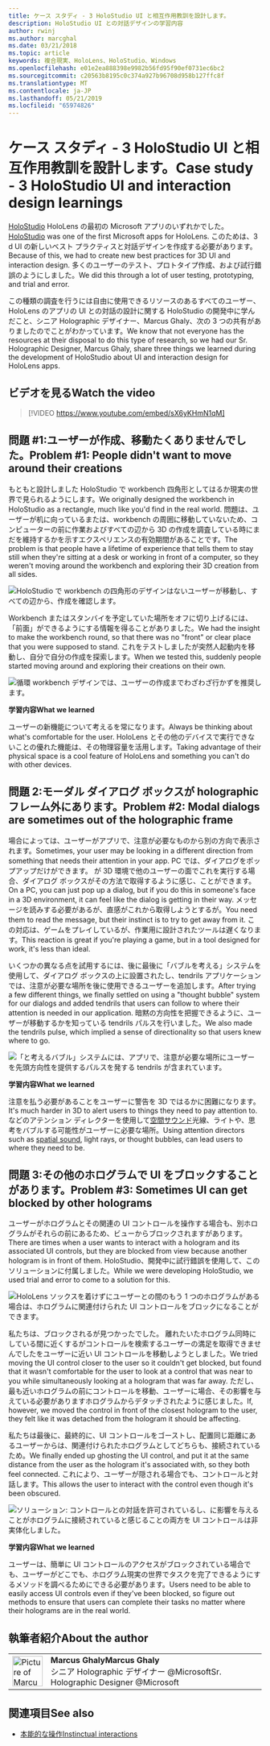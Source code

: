 ```yaml
---
title: ケース スタディ - 3 HoloStudio UI と相互作用教訓を設計します。
description: HoloStudio UI との対話デザインの学習内容
author: rwinj
ms.author: marcghal
ms.date: 03/21/2018
ms.topic: article
keywords: 複合現実、HoloLens、HoloStudio、Windows
ms.openlocfilehash: e01e2ea888398e9982b56fd95f90ef0731ec6bc2
ms.sourcegitcommit: c20563b8195c0c374a927b96708d958b127ffc8f
ms.translationtype: MT
ms.contentlocale: ja-JP
ms.lasthandoff: 05/21/2019
ms.locfileid: "65974826"
---
```

# <a name="case-study---3-holostudio-ui-and-interaction-design-learnings"></a><span data-ttu-id="4d817-104">ケース スタディ - 3 HoloStudio UI と相互作用教訓を設計します。</span><span class="sxs-lookup"><span data-stu-id="4d817-104">Case study - 3 HoloStudio UI and interaction design learnings</span></span>

<span data-ttu-id="4d817-105">[HoloStudio](https://www.youtube.com/watch?v=BRIJG0x_We8) HoloLens の最初の Microsoft アプリのいずれかでした。</span><span class="sxs-lookup"><span data-stu-id="4d817-105">[HoloStudio](https://www.youtube.com/watch?v=BRIJG0x_We8) was one of the first Microsoft apps for HoloLens.</span></span> <span data-ttu-id="4d817-106">このためは、3 d UI の新しいベスト プラクティスと対話デザインを作成する必要があります。</span><span class="sxs-lookup"><span data-stu-id="4d817-106">Because of this, we had to create new best practices for 3D UI and interaction design.</span></span> <span data-ttu-id="4d817-107">多くのユーザーのテスト、プロトタイプ作成、および試行錯誤のようにしました。</span><span class="sxs-lookup"><span data-stu-id="4d817-107">We did this through a lot of user testing, prototyping, and trial and error.</span></span>

<span data-ttu-id="4d817-108">この種類の調査を行うには自由に使用できるリソースのあるすべてのユーザー、HoloLens のアプリの UI との対話の設計に関する HoloStudio の開発中に学んだこと、シニア Holographic デザイナー、Marcus Ghaly、次の 3 つの共有がありましたのでことがわかっています。</span><span class="sxs-lookup"><span data-stu-id="4d817-108">We know that not everyone has the resources at their disposal to do this type of research, so we had our Sr. Holographic Designer, Marcus Ghaly, share three things we learned during the development of HoloStudio about UI and interaction design for HoloLens apps.</span></span>

## <a name="watch-the-video"></a><span data-ttu-id="4d817-109">ビデオを見る</span><span class="sxs-lookup"><span data-stu-id="4d817-109">Watch the video</span></span>

>[!VIDEO https://www.youtube.com/embed/sX6yKHmN1qM]

## <a name="problem-1-people-didnt-want-to-move-around-their-creations"></a><span data-ttu-id="4d817-110">問題 #1:ユーザーが作成、移動たくありませんでした。</span><span class="sxs-lookup"><span data-stu-id="4d817-110">Problem #1: People didn't want to move around their creations</span></span>

<span data-ttu-id="4d817-111">もともと設計しました HoloStudio で workbench 四角形としてはるか現実の世界で見られるようにします。</span><span class="sxs-lookup"><span data-stu-id="4d817-111">We originally designed the workbench in HoloStudio as a rectangle, much like you'd find in the real world.</span></span> <span data-ttu-id="4d817-112">問題は、ユーザーが机に向っているまたは、workbench の周囲に移動していないため、コンピューターの前に作業およびすべての辺から 3D の作成を調査している時にまだを維持するかを示すエクスペリエンスの有効期間があることです。</span><span class="sxs-lookup"><span data-stu-id="4d817-112">The problem is that people have a lifetime of experience that tells them to stay still when they're sitting at a desk or working in front of a computer, so they weren't moving around the workbench and exploring their 3D creation from all sides.</span></span>

![HoloStudio で workbench の四角形のデザインはないユーザーが移動し、すべての辺から、作成を確認します。](images/rectangular-workbench-500px.jpg)

<span data-ttu-id="4d817-114">Workbench またはスタンバイを予定していた場所をオフに切り上げるには、「前面」ができるようにする情報を得ることがありました。</span><span class="sxs-lookup"><span data-stu-id="4d817-114">We had the insight to make the workbench round, so that there was no "front" or clear place that you were supposed to stand.</span></span> <span data-ttu-id="4d817-115">これをテストしましたが突然人起動内を移動し、自分で自分の作成を探索します。</span><span class="sxs-lookup"><span data-stu-id="4d817-115">When we tested this, suddenly people started moving around and exploring their creations on their own.</span></span>

![循環 workbench デザインでは、ユーザーの作成までわざわざ行かずを推奨します。](images/circular-workbench-500px.jpg)

<span data-ttu-id="4d817-117">**学習内容**</span><span class="sxs-lookup"><span data-stu-id="4d817-117">**What we learned**</span></span>

<span data-ttu-id="4d817-118">ユーザーの新機能について考えるを常になります。</span><span class="sxs-lookup"><span data-stu-id="4d817-118">Always be thinking about what's comfortable for the user.</span></span> <span data-ttu-id="4d817-119">HoloLens とその他のデバイスで実行できないことの優れた機能は、その物理容量を活用します。</span><span class="sxs-lookup"><span data-stu-id="4d817-119">Taking advantage of their physical space is a cool feature of HoloLens and something you can't do with other devices.</span></span>

## <a name="problem-2-modal-dialogs-are-sometimes-out-of-the-holographic-frame"></a><span data-ttu-id="4d817-120">問題 2:モーダル ダイアログ ボックスが holographic フレーム外にあります。</span><span class="sxs-lookup"><span data-stu-id="4d817-120">Problem #2: Modal dialogs are sometimes out of the holographic frame</span></span>

<span data-ttu-id="4d817-121">場合によっては、ユーザーがアプリで、注意が必要なものから別の方向で表示されます。</span><span class="sxs-lookup"><span data-stu-id="4d817-121">Sometimes, your user may be looking in a different direction from something that needs their attention in your app.</span></span> <span data-ttu-id="4d817-122">PC では、ダイアログをポップアップだけができます。 が 3D 環境で他のユーザーの面でこれを実行する場合、ダイアログ ボックスがその方法で取得するように感じ、ことができます。</span><span class="sxs-lookup"><span data-stu-id="4d817-122">On a PC, you can just pop up a dialog, but if you do this in someone's face in a 3D environment, it can feel like the dialog is getting in their way.</span></span> <span data-ttu-id="4d817-123">メッセージを読みする必要があるが、直感がこれから取得しようとするが。</span><span class="sxs-lookup"><span data-stu-id="4d817-123">You need them to read the message, but their instinct is to try to get away from it.</span></span> <span data-ttu-id="4d817-124">この対応は、ゲームをプレイしているが、作業用に設計されたツールは遅くなります。</span><span class="sxs-lookup"><span data-stu-id="4d817-124">This reaction is great if you're playing a game, but in a tool designed for work, it's less than ideal.</span></span>

<span data-ttu-id="4d817-125">いくつかの異なる点を試用するには、後に最後に「バブルを考える」システムを使用して、ダイアログ ボックスの上に設置されたし、tendrils アプリケーションでは、注意が必要な場所を後に使用できるユーザーを追加します。</span><span class="sxs-lookup"><span data-stu-id="4d817-125">After trying a few different things, we finally settled on using a "thought bubble" system for our dialogs and added tendrils that users can follow to where their attention is needed in our application.</span></span> <span data-ttu-id="4d817-126">暗黙の方向性を把握できるように、ユーザーが移動するかを知っている tendrils パルスを行いました。</span><span class="sxs-lookup"><span data-stu-id="4d817-126">We also made the tendrils pulse, which implied a sense of directionality so that users knew where to go.</span></span>

![「と考えるバブル」システムには、アプリで、注意が必要な場所にユーザーを先頭方向性を提供するパルスを発する tendrils が含まれています。](images/thought-bubble-500px.jpg)

<span data-ttu-id="4d817-128">**学習内容**</span><span class="sxs-lookup"><span data-stu-id="4d817-128">**What we learned**</span></span>

<span data-ttu-id="4d817-129">注意を払う必要があることをユーザーに警告を 3D ではるかに困難になります。</span><span class="sxs-lookup"><span data-stu-id="4d817-129">It's much harder in 3D to alert users to things they need to pay attention to.</span></span> <span data-ttu-id="4d817-130">などのアテンション ディレクターを使用して[空間サウンド](spatial-sound.md)光線、ライトや、思考をバブルする可能性がユーザーに必要な場所。</span><span class="sxs-lookup"><span data-stu-id="4d817-130">Using attention directors such as [spatial sound](spatial-sound.md), light rays, or thought bubbles, can lead users to where they need to be.</span></span>

## <a name="problem-3-sometimes-ui-can-get-blocked-by-other-holograms"></a><span data-ttu-id="4d817-131">問題 3:その他のホログラムで UI をブロックすることがあります。</span><span class="sxs-lookup"><span data-stu-id="4d817-131">Problem #3: Sometimes UI can get blocked by other holograms</span></span>

<span data-ttu-id="4d817-132">ユーザーがホログラムとその関連の UI コントロールを操作する場合も、別ホログラムがそれらの前にあるため、ビューからブロックされますがあります。</span><span class="sxs-lookup"><span data-stu-id="4d817-132">There are times when a user wants to interact with a hologram and its associated UI controls, but they are blocked from view because another hologram is in front of them.</span></span> <span data-ttu-id="4d817-133">HoloStudio、開発中に試行錯誤を使用して、このソリューションに付属しました。</span><span class="sxs-lookup"><span data-stu-id="4d817-133">While we were developing HoloStudio, we used trial and error to come to a solution for this.</span></span>

![HoloLens ソックスを着けずにユーザーとの間のもう 1 つのホログラムがある場合は、ホログラムに関連付けられた UI コントロールをブロックになることができます。](images/ui-blocked-500px.jpg)

<span data-ttu-id="4d817-135">私たちは、ブロックされるが見つかったでした。 離れたいたホログラム同時にしている間に近くするがコントロールを検索するユーザーの満足を取得できませんでしたをユーザーに近い UI コントロールを移動しようとしました。</span><span class="sxs-lookup"><span data-stu-id="4d817-135">We tried moving the UI control closer to the user so it couldn't get blocked, but found that it wasn't comfortable for the user to look at a control that was near to you while simultaneously looking at a hologram that was far away.</span></span> <span data-ttu-id="4d817-136">ただし、最も近いホログラムの前にコントロールを移動、ユーザーに場合、その影響を与えている必要がありますホログラムからデタッチされたように感じました。</span><span class="sxs-lookup"><span data-stu-id="4d817-136">If, however, we moved the control in front of the closest hologram to the user, they felt like it was detached from the hologram it should be affecting.</span></span>

<span data-ttu-id="4d817-137">私たちは最後に、最終的に、UI コントロールをゴーストし、配置同じ距離にあるユーザーからは、関連付けられたホログラムとしてどちらも、接続されているため。</span><span class="sxs-lookup"><span data-stu-id="4d817-137">We finally ended up ghosting the UI control, and put it at the same distance from the user as the hologram it's associated with, so they both feel connected.</span></span> <span data-ttu-id="4d817-138">これにより、ユーザーが隠される場合でも、コントロールと対話します。</span><span class="sxs-lookup"><span data-stu-id="4d817-138">This allows the user to interact with the control even though it's been obscured.</span></span>

![ソリューション: コントロールとの対話を許可されているし、に影響を与えることがホログラムに接続されていると感じることの両方を UI コントロールは非実体化しました。](images/ghosting-ui-500px.jpg)

<span data-ttu-id="4d817-140">**学習内容**</span><span class="sxs-lookup"><span data-stu-id="4d817-140">**What we learned**</span></span>

<span data-ttu-id="4d817-141">ユーザーは、簡単に UI コントロールのアクセスがブロックされている場合でも、ユーザーがどこでも、ホログラム現実の世界でタスクを完了できるようにするメソッドを調べるためにできる必要があります。</span><span class="sxs-lookup"><span data-stu-id="4d817-141">Users need to be able to easily access UI controls even if they've been blocked, so figure out methods to ensure that users can complete their tasks no matter where their holograms are in the real world.</span></span>

## <a name="about-the-author"></a><span data-ttu-id="4d817-142">執筆者紹介</span><span class="sxs-lookup"><span data-stu-id="4d817-142">About the author</span></span>

<table style="border-collapse:collapse">
<tr>
<td style="border-style: none" width="60"><img alt="Picture of Marcus Ghaly" width="60" height="60" src="images/marcus-ghaly-200px.jpg"></td>
<td style="border-style: none"><span data-ttu-id="4d817-143"><b>Marcus Ghaly</b></span><span class="sxs-lookup"><span data-stu-id="4d817-143"><b>Marcus Ghaly</b></span></span><br><span data-ttu-id="4d817-144">シニア Holographic デザイナー @Microsoft</span><span class="sxs-lookup"><span data-stu-id="4d817-144">Sr. Holographic Designer @Microsoft</span></span></td>
</tr>
</table>

## <a name="see-also"></a><span data-ttu-id="4d817-145">関連項目</span><span class="sxs-lookup"><span data-stu-id="4d817-145">See also</span></span>
* [<span data-ttu-id="4d817-146">本能的な操作</span><span class="sxs-lookup"><span data-stu-id="4d817-146">Instinctual interactions</span></span>](interaction-fundamentals.md)

 
